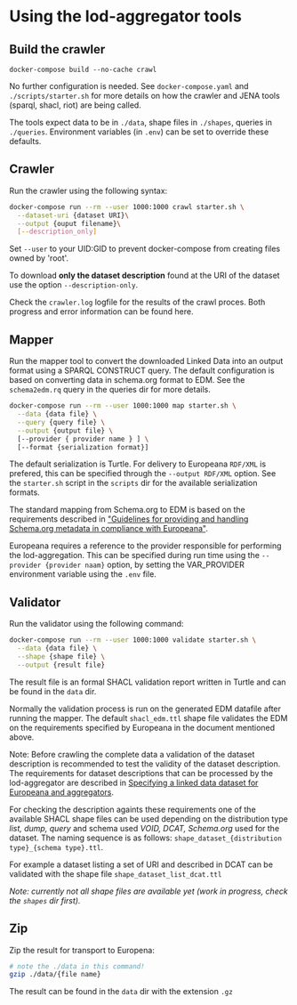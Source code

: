 # Using the lod-aggregator tools

## Build the crawler

`docker-compose build --no-cache crawl`

No further configuration is needed. See `docker-compose.yaml` and `./scripts/starter.sh` for more details on how the crawler and JENA tools (sparql, shacl, riot) are being called.

The tools expect data to be in `./data`, shape files in `./shapes`, queries in `./queries`. Environment variables (in `.env`) can be set to override these defaults.

## Crawler

Run the crawler using the following syntax:

```bash
docker-compose run --rm --user 1000:1000 crawl starter.sh \
  --dataset-uri {dataset URI}\
  --output {ouput filename}\
  [--description_only]
```

Set `--user` to your UID:GID to prevent docker-compose from creating files owned by 'root'. 

To download **only the dataset description** found at the URI of the dataset use the option `--description-only`.

Check the `crawler.log` logfile for the results of the crawl proces. Both progress and error information can be found here.

## Mapper

Run the mapper tool to convert the downloaded Linked Data into an output format using a SPARQL CONSTRUCT query. The default configuration is based on converting data in schema.org format to EDM. See the `schema2edm.rq` query in the queries dir for more details.

```bash
docker-compose run --rm --user 1000:1000 map starter.sh \
  --data {data file} \
  --query {query file} \
  --output {output file} \
  [--provider { provider name } ] \
  [--format {serialization format}]
```

The default serialization is Turtle. For delivery to Europeana `RDF/XML` is prefered, this can be specified through the `--output RDF/XML` option. See the `starter.sh` script in the `scripts` dir for the available serialization formats.

The standard mapping from Schema.org to EDM is based on the requirements described in ["Guidelines for providing and handling Schema.org metadata in compliance with Europeana"](https://docs.google.com/document/d/1ffQt8LyHuldWMbFr79HEZ-_vQUVpcNqaCOAqzN12ycg).

Europeana requires a reference to the provider responsible for performing the lod-aggregation. This can be specified during run time using the `--provider {provider naam}` option, by setting the VAR_PROVIDER environment variable using the `.env` file.

## Validator

Run the validator using the following command:

```bash
docker-compose run --rm --user 1000:1000 validate starter.sh \
  --data {data file} \
  --shape {shape file} \
  --output {result file}
```

The result file is an formal SHACL validation report written in Turtle and can be found in the `data` dir. 

Normally the validation process is run on the generated EDM datafile after running the mapper. The default `shacl_edm.ttl` shape file validates the EDM on the requirements specified by Europeana in the document mentioned above.

Note: Before crawling the complete data a validation of the dataset description is recommended to test the validity of the dataset description. The requirements for dataset descriptions that can be processed by the lod-aggregator are described in [Specifying a linked data dataset for Europeana and aggregators](https://docs.google.com/document/d/1ffQt8LyHuldWMbFr79HEZ-_vQUVpcNqaCOAqzN12ycg).

For checking the description againts these requirements one of the available SHACL shape files can be used depending on the distribution type _list, dump, query_ and schema used _VOID, DCAT, Schema.org_ used for the dataset. The naming sequence is as follows:
 `shape_dataset_{distribution type}_{schema type}.ttl`.

For example a dataset listing a set of URI and described in DCAT can be validated with the shape file `shape_dataset_list_dcat.ttl`

_Note: currently not all shape files are available yet (work in progress, check the `shapes` dir first)._

## Zip

Zip the result for transport to Europena:

```bash
# note the ./data in this command!
gzip ./data/{file name}
```
The result can be found in the `data` dir with the extension `.gz`
